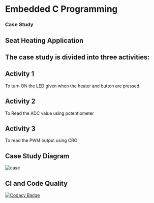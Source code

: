 # Embedded C Programming
### Case Study

## Seat Heating Application

## The case study is divided into three activities:

## Activity 1
To turn ON the LED given when the heater and button are pressed.
## Activity 2
To Read the ADC value using potentiometer

## Activity 3
To read the PWM output using CRO


## Case Study Diagram 
![case](https://github.com/Shwetha-H/Stepin-Embedded_C/blob/be55522f2b1601b8bfbdfdfe001a396f0df19ab3/Images/casestudy.png)

## CI and Code Quality
[![Codacy Badge](https://app.codacy.com/project/badge/Grade/5e36cbcb2831423d8f7fafc4103e0989)](https://www.codacy.com/gh/Shwetha-H/Stepin-Embedded_C/dashboard?utm_source=github.com&amp;utm_medium=referral&amp;utm_content=Shwetha-H/Stepin-Embedded_C&amp;utm_campaign=Badge_Grade)
